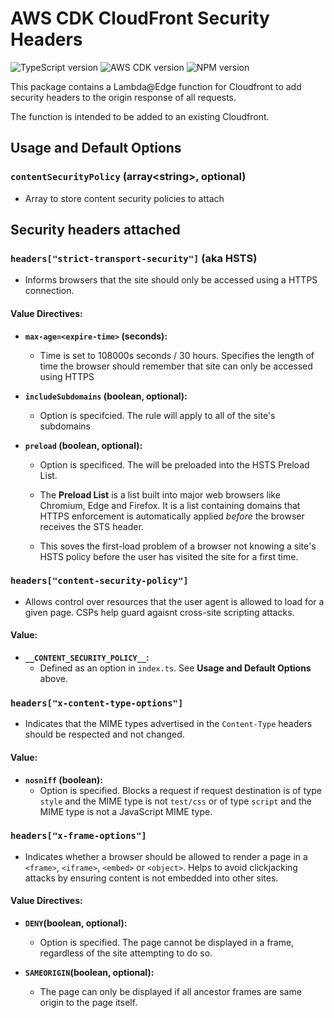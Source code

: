 # AWS CDK CloudFront Security Headers
![TypeScript version](https://img.shields.io/github/package-json/dependency-version/aligent/cdk-constructs/dev/typescript?filename=packages/cloudfront-security-headers/package.json&color=red) ![AWS CDK version](https://img.shields.io/github/package-json/dependency-version/aligent/cdk-constructs/dev/aws-cdk?filename=packages/cloudfront-security-headers/package.json) ![NPM version](https://img.shields.io/npm/v/%40aligent%2Fcdk-cloudfront-security-headers?color=green)

This package contains a Lambda@Edge function for Cloudfront to add security headers to the origin response of all requests.

The function is intended to be added to an existing Cloudfront. 

## Usage and Default Options
### `contentSecurityPolicy` (array&lt;string&gt;, optional)
- Array to store content security policies to attach

## Security headers attached

### `headers["strict-transport-security"]` (aka HSTS) 
- Informs browsers that the site should only be accessed using a HTTPS connection. 
#### **Value Directives**:

- **`max-age=<expire-time>` (seconds):** 
    - Time is set to 108000s seconds / 30 hours. Specifies the length of time the browser should remember that site can only be accessed using HTTPS

- **`includeSubdomains` (boolean, optional):**
    - Option is specifcied. The rule will apply to all of the site's subdomains

- **`preload` (boolean, optional):**
    - Option is specificed. The will be preloaded into the HSTS Preload List. 
    
    - The **Preload List** is a list built into major web browsers like Chromium, Edge and Firefox. It is a list containing domains that HTTPS enforcement is automatically applied _before_ the browser receives the STS header. 

    - This soves the first-load problem of a browser not knowing a site's HSTS policy before the user has visited the site for a first time.


### `headers["content-security-policy"]`
- Allows control over resources that the user agent is allowed to load for a given page. CSPs help guard agaisnt cross-site scripting attacks.
#### **Value**:
- **`__CONTENT_SECURITY_POLICY__`:**
    - Defined as an option in `index.ts`. See **Usage and Default Options** above.

### `headers["x-content-type-options"]`
- Indicates that the MIME types advertised in the `Content-Type` headers should be respected and not changed.
#### **Value**:
- **`nosniff` (boolean):**
    - Option is specified. Blocks a request if request destination is of type `style` and the MIME type is not `test/css` or of type `script` and the MIME type is not a JavaScript MIME type.

### `headers["x-frame-options"]`
- Indicates whether a browser should be allowed to render a page in a `<frame>`, `<iframe>`, `<embed>` or `<object>`. Helps to avoid clickjacking attacks by ensuring content is not embedded into other sites.
#### **Value Directives**:
- **`DENY`(boolean, optional):**
    - Option is specified. The page cannot be displayed in a frame, regardless of the site attempting to do so.

- **`SAMEORIGIN`(boolean, optional):**
    - The page can only be displayed if all ancestor frames are same origin to the page itself.
